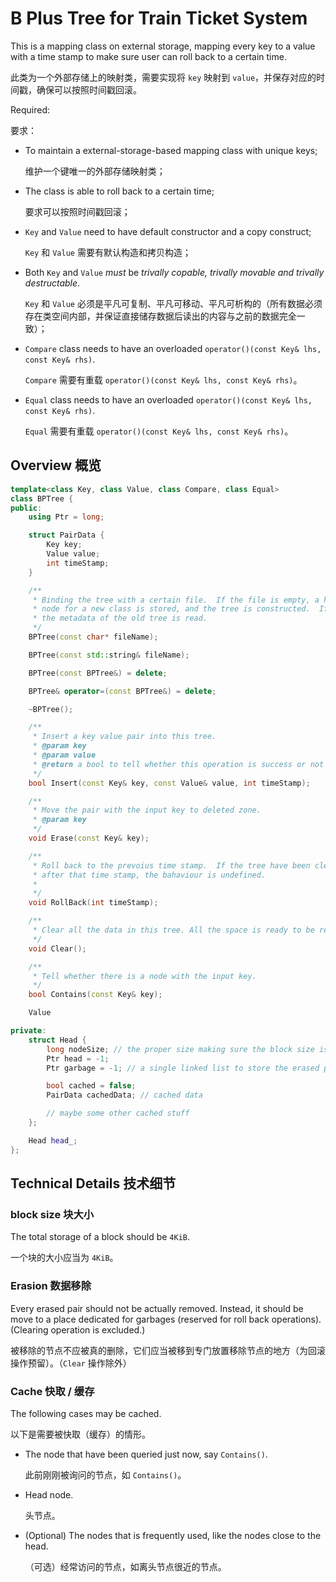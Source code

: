 # B Plus Tree for Train Ticket System

This is a mapping class on external storage, mapping every key to a value with a time stamp to make sure user can roll back to a certain time.

此类为一个外部存储上的映射类，需要实现将 `key` 映射到 `value`，并保存对应的时间戳，确保可以按照时间戳回滚。

Required:

要求：

- To maintain a external-storage-based mapping class with unique keys;

  维护一个键唯一的外部存储映射类；

- The class is able to roll back to a certain time;

  要求可以按照时间戳回滚；

- `Key` and `Value` need to have default constructor and a copy construct;

  `Key` 和 `Value` 需要有默认构造和拷贝构造；

- Both `Key` and `Value` *must* be *trivally copable, trivally movable and
  trivally destructable*.

  `Key` 和 `Value` 必须是平凡可复制、平凡可移动、平凡可析构的（所有数据必须存在类空间内部，并保证直接储存数据后读出的内容与之前的数据完全一致）；

- `Compare` class needs to have an overloaded
  `operator()(const Key& lhs, const Key& rhs)`.

  `Compare` 需要有重载 `operator()(const Key& lhs, const Key& rhs)`。

- `Equal` class needs to have an overloaded
  `operator()(const Key& lhs, const Key& rhs)`.

  `Equal` 需要有重载 `operator()(const Key& lhs, const Key& rhs)`。

## Overview 概览

```c++
template<class Key, class Value, class Compare, class Equal>
class BPTree {
public:
    using Ptr = long;

    struct PairData {
        Key key;
        Value value;
        int timeStamp;
    }

    /**
     * Binding the tree with a certain file.  If the file is empty, a head
     * node for a new class is stored, and the tree is constructed.  If not,
     * the metadata of the old tree is read.
     */
    BPTree(const char* fileName);

    BPTree(const std::string& fileName);

    BPTree(const BPTree&) = delete;

    BPTree& operator=(const BPTree&) = delete;

    ~BPTree();

    /**
     * Insert a key value pair into this tree.
     * @param key
     * @param value
     * @return a bool to tell whether this operation is success or not
     */
    bool Insert(const Key& key, const Value& value, int timeStamp);

    /**
     * Move the pair with the input key to deleted zone.
     * @param key
     */
    void Erase(const Key& key);

    /**
     * Roll back to the prevoius time stamp.  If the tree have been cleared
     * after that time stamp, the bahaviour is undefined.
     *
     */
    void RollBack(int timeStamp);

    /**
     * Clear all the data in this tree. All the space is ready to be reused.
     */
    void Clear();

    /**
     * Tell whether there is a node with the input key.
     */
    bool Contains(const Key& key);

    Value

private:
    struct Head {
        long nodeSize; // the proper size making sure the block size is 4KiB
        Ptr head = -1;
        Ptr garbage = -1; // a single linked list to store the erased pair(s)

        bool cached = false;
        PairData cachedData; // cached data

        // maybe some other cached stuff
    };

    Head head_;
};
```
## Technical Details 技术细节

### block size 块大小

The total storage of a block should be `4KiB`.

一个块的大小应当为 `4KiB`。

### Erasion 数据移除

Every erased pair should not be actually removed.  Instead, it should be move
to a place dedicated for garbages (reserved for roll back operations).
(Clearing operation is excluded.)

被移除的节点不应被真的删除，它们应当被移到专门放置移除节点的地方（为回滚操作预留）。（`Clear` 操作除外）

### Cache 快取 / 缓存

The following cases may be cached.

以下是需要被快取（缓存）的情形。

- The node that have been queried just now, say `Contains()`.

  此前刚刚被询问的节点，如 `Contains()`。

- Head node.

  头节点。

- (Optional) The nodes that is frequently used, like the nodes close to the head.

  （可选）经常访问的节点，如离头节点很近的节点。

